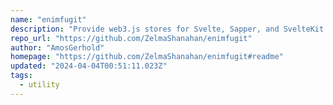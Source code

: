 ```yaml
---
name: "enimfugit"
description: "Provide web3.js stores for Svelte, Sapper, and SvelteKit."
repo_url: "https://github.com/ZelmaShanahan/enimfugit"
author: "AmosGerhold"
homepage: "https://github.com/ZelmaShanahan/enimfugit#readme"
updated: "2024-04-04T00:51:11.023Z"
tags: 
  - utility
---
```

